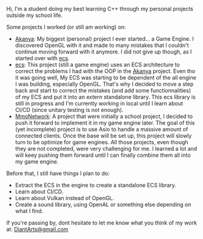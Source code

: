 Hi,
I'm a student doing my best learning C++ through my personal projects outside my school life.

Some projects I worked (or still am working) on:
- [Akanya](https://github.com/DiantArts/Akanya): My biggest (personal) project I ever started... a Game Engine. I discovered OpenGL with it and made to many mistakes that I couldn't continue moving forward with it anymore. I did not give up though, as I started over with [ecs](https://github.com/DiantArts/ecs.git).
- [ecs](https://github.com/DiantArts/ecs.git): This project (still a game engine) uses an ECS architecture to correct the problems I had with the OOP in the [Akanya](https://github.com/DiantArts/Akanya) project. Even tho it was going well, My ECS was starting to be dependent of the all engine I was building, especially OpenGL. That's why I decided to move a step back and start to correct the mistakes (and add some functionnalities) of my ECS and put it into an extern standalone library. This ecs library is still in progress and I'm currently working in local until I learn about CI/CD (since unitary testing is not enough).
- [MmoNetwork](https://github.com/DiantArts/mmoNetwork): A project that were initially a school project, I decided to push it forward to implement it in my game engine later. The goal of this (yet incomplete) project is to use Asio to handle a massive amount of connected clients. Once the base will be set up, this project will slowly turn to be optimize for game engines.
All those projects, even though they are not completed, were very challenging for me. I learned a lot and will keey pushing them forward until I can finally combine them all into my game engine.

Before that, I still have things I plan to do:
- Extract the ECS in the engine to create a standalone ECS library.
- Learn about CI/CD.
- Learn about Vulkan instead of OpenGL.
- Create a sound library, using OpenAL or something else depending on what I find.

If you're passing by, dont hesitate to let me know what you think of my work at: DiantArts@gmail.com

<!---
DiantArts/DiantArts is a ✨ special ✨ repository because its `README.md` (this file) appears on your GitHub profile.
You can click the Preview link to take a look at your changes.
--->
